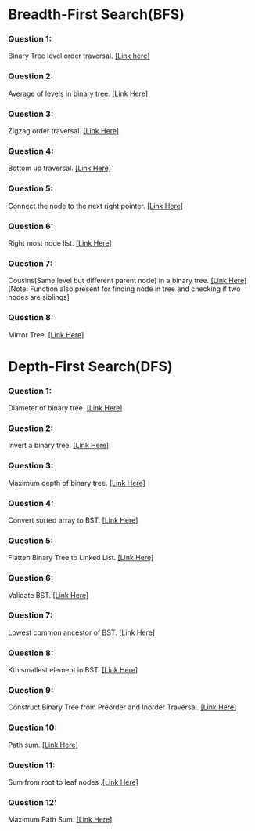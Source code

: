 # Breadth-First Search(BFS)

### Question 1:

Binary Tree level order traversal. [[Link here]](https://leetcode.com/problems/binary-tree-level-order-traversal/description/)

### Question 2:

Average of levels in binary tree. [[Link Here]](https://leetcode.com/problems/average-of-levels-in-binary-tree/)

### Question 3:

Zigzag order traversal. [[Link Here]](https://leetcode.com/problems/binary-tree-zigzag-level-order-traversal/description/)

### Question 4:

Bottom up traversal. [[Link Here]](https://leetcode.com/problems/binary-tree-level-order-traversal-ii/)

### Question 5:

Connect the node to the next right pointer. [[Link Here]](https://leetcode.com/problems/populating-next-right-pointers-in-each-node/description/)

### Question 6:

Right most node list. [[Link Here]](https://leetcode.com/problems/binary-tree-right-side-view/)

### Question 7:

Cousins(Same level but different parent node) in a binary tree. [[Link Here]](https://leetcode.com/problems/cousins-in-binary-tree/description/) [Note: Function also present for finding node in tree and checking if two nodes are siblings]

### Question 8:

Mirror Tree. [[Link Here]](https://leetcode.com/problems/symmetric-tree/)

# Depth-First Search(DFS)

### Question 1:

Diameter of binary tree. [[Link Here]](https://leetcode.com/problems/diameter-of-binary-tree/)

### Question 2:

Invert a binary tree. [[Link Here]](https://leetcode.com/problems/invert-binary-tree/description/)

### Question 3:

Maximum depth of binary tree. [[Link Here]](https://leetcode.com/problems/maximum-depth-of-binary-tree/description/)

### Question 4:

Convert sorted array to BST. [[Link Here]](https://leetcode.com/problems/convert-sorted-array-to-binary-search-tree/)

### Question 5:

Flatten Binary Tree to Linked List. [[Link Here]](https://leetcode.com/problems/flatten-binary-tree-to-linked-list/)

### Question 6:

Validate BST. [[Link Here]](https://leetcode.com/problems/validate-binary-search-tree/submissions/1326213799/)

### Question 7:

Lowest common ancestor of BST. [[Link Here]](https://leetcode.com/problems/lowest-common-ancestor-of-a-binary-tree/description/)

### Question 8:

Kth smallest element in BST. [[Link Here]](https://leetcode.com/problems/kth-smallest-element-in-a-bst/)

### Question 9:

Construct Binary Tree from Preorder and Inorder Traversal. [[Link Here]](https://leetcode.com/problems/construct-binary-tree-from-preorder-and-inorder-traversal/description/)

### Question 10:

Path sum. [[Link Here]](https://leetcode.com/problems/path-sum/description/)

### Question 11:

Sum from root to leaf nodes .[[Link Here]](https://leetcode.com/problems/sum-root-to-leaf-numbers/description/)

### Question 12:

Maximum Path Sum. [[Link Here]](https://leetcode.com/problems/binary-tree-maximum-path-sum/)
